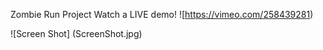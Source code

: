 Zombie Run Project
 Watch a LIVE demo!
![https://vimeo.com/258439281)

![Screen Shot] (ScreenShot.jpg)

